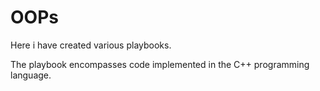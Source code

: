 # OOPs
Here i have created various playbooks.

The playbook encompasses code implemented in the C++ programming language.



